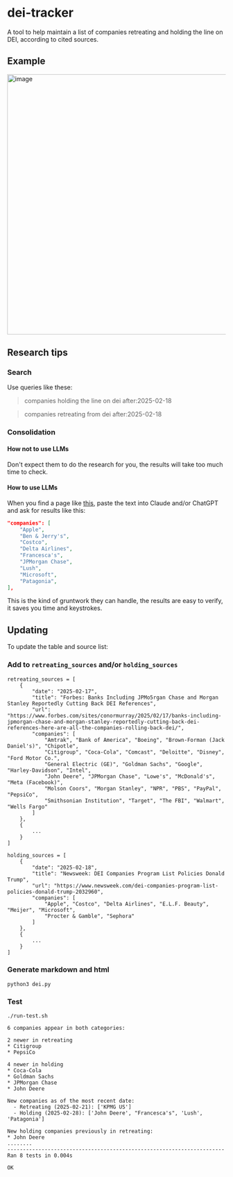 # dei-tracker

A tool to help maintain a list of companies retreating and holding the line on DEI, according to cited sources.

## Example

<img width="600" alt="image" src="https://github.com/user-attachments/assets/0c7ebb6c-d0dc-4132-92c8-876fb3c3fc22" />

## Research tips

### Search

Use queries like these:

> companies holding the line on dei after:2025-02-18

> companies retreating from dei after:2025-02-18

### Consolidation

#### How not to use LLMs

Don't expect them to do the research for you, the results will take too much time to check.

#### How to use LLMs

When you find a page like [this](https://time.com/7261857/us-companies-keep-dei-initiatives-list-trump-diversity-order-crackdown/), paste the text into Claude and/or ChatGPT and ask for results like this:

```json
"companies": [
    "Apple",
    "Ben & Jerry's",
    "Costco",
    "Delta Airlines",
    "Francesca's",
    "JPMorgan Chase",
    "Lush",
    "Microsoft",
    "Patagonia",
],
```

This is the kind of gruntwork they can handle, the results are easy to verify, it saves you time and keystrokes.


## Updating

To update the table and source list:

### Add to `retreating_sources` and/or `holding_sources`

```
retreating_sources = [
    {
        "date": "2025-02-17",
        "title": "Forbes: Banks Including JPMo5rgan Chase and Morgan Stanley Reportedly Cutting Back DEI References",
        "url": "https://www.forbes.com/sites/conormurray/2025/02/17/banks-including-jpmorgan-chase-and-morgan-stanley-reportedly-cutting-back-dei-references-here-are-all-the-companies-rolling-back-dei/",
        "companies": [
            "Amtrak", "Bank of America", "Boeing", "Brown-Forman (Jack Daniel's)", "Chipotle",
            "Citigroup", "Coca-Cola", "Comcast", "Deloitte", "Disney", "Ford Motor Co.",
            "General Electric (GE)", "Goldman Sachs", "Google", "Harley-Davidson", "Intel",
            "John Deere", "JPMorgan Chase", "Lowe's", "McDonald's", "Meta (Facebook)",
            "Molson Coors", "Morgan Stanley", "NPR", "PBS", "PayPal", "PepsiCo",
            "Smithsonian Institution", "Target", "The FBI", "Walmart", "Wells Fargo"
        ]
    },
    {
        ...
    }
]
```

```
holding_sources = [
    {
        "date": "2025-02-18",
        "title": "Newsweek: DEI Companies Program List Policies Donald Trump",
        "url": "https://www.newsweek.com/dei-companies-program-list-policies-donald-trump-2032960",
        "companies": [
            "Apple", "Costco", "Delta Airlines", "E.L.F. Beauty", "Meijer", "Microsoft",
            "Procter & Gamble", "Sephora"
        ]
    },
    {
        ...
    }
]
```
### Generate markdown and html

```
python3 dei.py
```

### Test

```
./run-test.sh

6 companies appear in both categories:

2 newer in retreating
* Citigroup
* PepsiCo

4 newer in holding
* Coca-Cola
* Goldman Sachs
* JPMorgan Chase
* John Deere

New companies as of the most recent date:
  - Retreating (2025-02-21): ['KPMG US']
  - Holding (2025-02-28): ['John Deere', "Francesca's", 'Lush', 'Patagonia']

New holding companies previously in retreating:
* John Deere
........
----------------------------------------------------------------------
Ran 8 tests in 0.004s

OK
```
